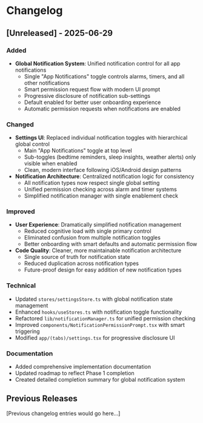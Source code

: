 # Changelog

## [Unreleased] - 2025-06-29

### Added
- **Global Notification System**: Unified notification control for all app notifications
  - Single "App Notifications" toggle controls alarms, timers, and all other notifications
  - Smart permission request flow with modern UI prompt
  - Progressive disclosure of notification sub-settings
  - Default enabled for better user onboarding experience
  - Automatic permission requests when notifications are enabled

### Changed
- **Settings UI**: Replaced individual notification toggles with hierarchical global control
  - Main "App Notifications" toggle at top level
  - Sub-toggles (bedtime reminders, sleep insights, weather alerts) only visible when enabled
  - Clean, modern interface following iOS/Android design patterns
- **Notification Architecture**: Centralized notification logic for consistency
  - All notification types now respect single global setting
  - Unified permission checking across alarm and timer systems
  - Simplified notification manager with single enablement check

### Improved
- **User Experience**: Dramatically simplified notification management
  - Reduced cognitive load with single primary control
  - Eliminated confusion from multiple notification toggles
  - Better onboarding with smart defaults and automatic permission flow
- **Code Quality**: Cleaner, more maintainable notification architecture
  - Single source of truth for notification state
  - Reduced duplication across notification types
  - Future-proof design for easy addition of new notification types

### Technical
- Updated `stores/settingsStore.ts` with global notification state management
- Enhanced `hooks/useStores.ts` with notification toggle functionality  
- Refactored `lib/notificationManager.ts` for unified permission checking
- Improved `components/NotificationPermissionPrompt.tsx` with smart triggering
- Modified `app/(tabs)/settings.tsx` for progressive disclosure UI

### Documentation
- Added comprehensive implementation documentation
- Updated roadmap to reflect Phase 1 completion
- Created detailed completion summary for global notification system

## Previous Releases
[Previous changelog entries would go here...]
